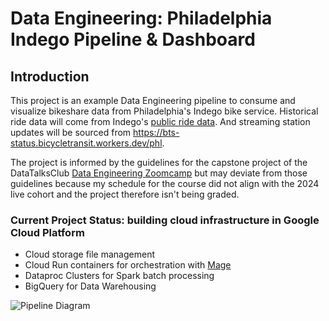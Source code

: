 # Data Engineering: Philadelphia Indego Pipeline & Dashboard

## Introduction
This project is an example Data Engineering pipeline to consume and visualize bikeshare data from Philadelphia's Indego bike service. Historical ride data will come from Indego's [public ride data](https://www.rideindego.com/about/data/). And streaming station updates will be sourced from https://bts-status.bicycletransit.workers.dev/phl.

The project is informed by the guidelines for the capstone project of the DataTalksClub [Data Engineering Zoomcamp](https://github.com/DataTalksClub/data-engineering-zoomcamp) but may deviate from those guidelines because my schedule for the course did not align with the 2024 live cohort and the project therefore isn't being graded.

### Current Project Status: building cloud infrastructure in Google Cloud Platform
- Cloud storage file management
- Cloud Run containers for orchestration with [Mage](https://www.mage.ai/)
- Dataproc Clusters for Spark batch processing
- BigQuery for Data Warehousing

![Pipeline Diagram]("assets/Model%20databases.png")